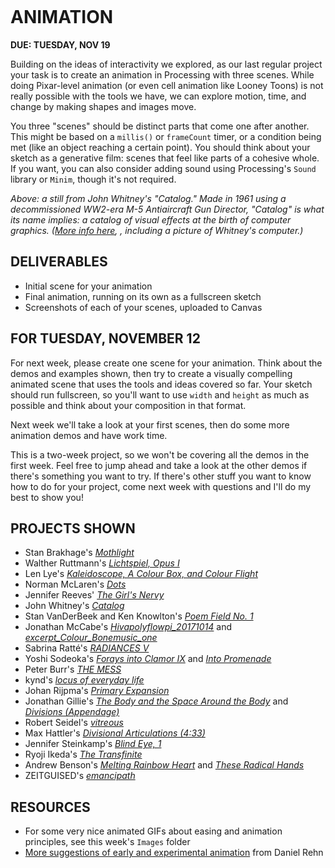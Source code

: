 ![]()

# ANIMATION

**DUE: TUESDAY, NOV 19**  

Building on the ideas of interactivity we explored, as our last regular project your task is to create an animation in Processing with three scenes. While doing Pixar-level animation (or even cell animation like Looney Toons) is not really possible with the tools we have, we can explore motion, time, and change by making shapes and images move.

You three "scenes" should be distinct parts that come one after another. This might be based on a `millis()` or `frameCount` timer, or a condition being met (like an object reaching a certain point). You should think about your sketch as a generative film: scenes that feel like parts of a cohesive whole. If you want, you can also consider adding sound using Processing's `Sound` library or `Minim`, though it's not required.

*Above: a still from John Whitney's "Catalog." Made in 1961 using a decommissioned WW2-era M-5 Antiaircraft Gun Director, "Catalog" is what its name implies: a catalog of visual effects at the birth of computer graphics. ([More info here](https://www.awn.com/mag/issue2.5/2.5pages/2.5moritzwhitney.html), , including a picture of Whitney's computer.)*  


## DELIVERABLES  

* Initial scene for your animation  
* Final animation, running on its own as a fullscreen sketch  
* Screenshots of each of your scenes, uploaded to Canvas  


## FOR TUESDAY, NOVEMBER 12  
For next week, please create one scene for your animation. Think about the demos and examples shown, then try to create a visually compelling animated scene that uses the tools and ideas covered so far. Your sketch should run fullscreen, so you'll want to use `width` and `height` as much as possible and think about your composition in that format.

Next week we'll take a look at your first scenes, then do some more animation demos and have work time.

This is a two-week project, so we won't be covering all the demos in the first week. Feel free to jump ahead and take a look at the other demos if there's something you want to try. If there's other stuff you want to know how to do for your project, come next week with questions and I'll do my best to show you!


## PROJECTS SHOWN  

* Stan Brakhage's [*Mothlight*](https://www.youtube.com/watch?v=XaGh0D2NXCA)  
* Walther Ruttmann's [*Lichtspiel, Opus I*](https://www.youtube.com/watch?v=aHZdDmYFZN0)  
* Len Lye's [*Kaleidoscope, A Colour Box, and Colour Flight*](https://www.youtube.com/watch?v=-DksmbDMDUU)  
* Norman McLaren's [*Dots*](https://www.youtube.com/watch?v=E3-vsKwQ0Cg)  
* Jennifer Reeves' [*The Girl's Nervy*](https://www.youtube.com/watch?v=P_9D_JB3TBA)  
* John Whitney's [*Catalog*](https://www.youtube.com/watch?v=TbV7loKp69s)  
* Stan VanDerBeek and Ken Knowlton's [*Poem Field No. 1*](https://www.youtube.com/watch?v=OsNmrCgwwQM)  
* Jonathan McCabe's [*Hivapolyflowpi_20171014*](https://vimeo.com/238159175) and [*excerpt_Colour_Bonemusic_one*](https://vimeo.com/253096080)  
* Sabrina Ratté's [*RADIANCES V*](https://vimeo.com/245596919)  
* Yoshi Sodeoka's [*Forays into Clamor IX*](https://vimeo.com/313601580) and [*Into Promenade*](https://vimeo.com/297493367)  
* Peter Burr's [*THE MESS*](https://vimeo.com/161315453)  
* kynd's [*locus of everyday life*](https://vimeo.com/102100702)  
* Johan Rijpma's [*Primary Expansion*](https://vimeo.com/54731607)  
* Jonathan Gillie's [*The Body and the Space Around the Body*](https://vimeo.com/284604090) and [*Divisions (Appendage)*](https://vimeo.com/195354644)  
* Robert Seidel's [*vitreous*](https://vimeo.com/148470865)  
* Max Hattler's [*Divisional Articulations (4:33)*](https://vimeo.com/218815513)  
* Jennifer Steinkamp's [*Blind Eye, 1*](https://www.youtube.com/watch?v=pzBnRdm6oxQ)  
* Ryoji Ikeda's [*The Transfinite*](https://www.youtube.com/watch?v=omDK2Cm2mwo)  
* Andrew Benson's [*Melting Rainbow Heart*](https://vimeo.com/79273630) and [*These Radical Hands*](https://vimeo.com/35479926)  
* ZEITGUISED's [*emancipath*](https://www.zeitguised.com/emancipath#monobloc1-1)  


## RESOURCES  

* For some very nice animated GIFs about easing and animation principles, see this week's `Images` folder  
* [More suggestions of early and experimental animation](http://zzz.softdetours.com/animation) from Daniel Rehn

